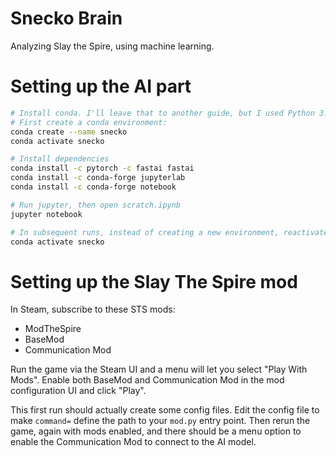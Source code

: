 # Snecko Brain
Analyzing Slay the Spire, using machine learning.

# Setting up the AI part

```bash
# Install conda. I'll leave that to another guide, but I used Python 3.7 / 3.8 and miniconda.
# First create a conda environment:
conda create --name snecko
conda activate snecko

# Install dependencies
conda install -c pytorch -c fastai fastai
conda install -c conda-forge jupyterlab
conda install -c conda-forge notebook

# Run jupyter, then open scratch.ipynb
jupyter notebook

# In subsequent runs, instead of creating a new environment, reactivate your old one:
conda activate snecko
```

# Setting up the Slay The Spire mod

In Steam, subscribe to these STS mods:

* ModTheSpire
* BaseMod
* Communication Mod

Run the game via the Steam UI and a menu will let you select "Play
With Mods". Enable both BaseMod and Communication Mod in the mod
configuration UI and click "Play".

This first run should actually create some config files. Edit the
config file to make `command=` define the path to your `mod.py` entry
point. Then rerun the game, again with mods enabled, and there should
be a menu option to enable the Communication Mod to connect to the AI model.
